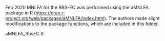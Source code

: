 Feb 2020
MNLFA for the RBS-EC was performed using the aMNLFA package in R (https://cran.r-project.org/web/packages/aMNLFA/index.html). The authors made slight modifications to the package functions, which are included in this folder. 


aMNLFA_RbsEC.R
